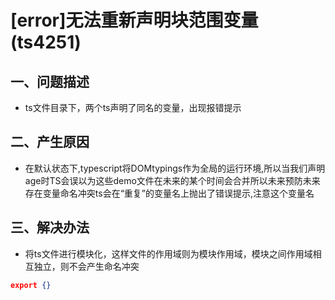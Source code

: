 # [error]无法重新声明块范围变量(ts4251)

## 一、问题描述

- ts文件目录下，两个ts声明了同名的变量，出现报错提示

 ## 二、产生原因

- 在默认状态下,typescript将DOMtypings作为全局的运行环境,所以当我们声明age时TS会误以为这些demo文件在未来的某个时间会合并所以未来预防未来存在变量命名冲突ts会在“重复”的变量名上抛出了错误提示,注意这个变量名

## 三、解决办法

- 将ts文件进行模块化，这样文件的作用域则为模块作用域，模块之间作用域相互独立，则不会产生命名冲突

```json
export {}
```

